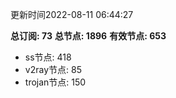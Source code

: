 更新时间2022-08-11 06:44:27

**总订阅: 73**
**总节点: 1896**
**有效节点: 653**
- ss节点: 418
- v2ray节点: 85
- trojan节点: 150
